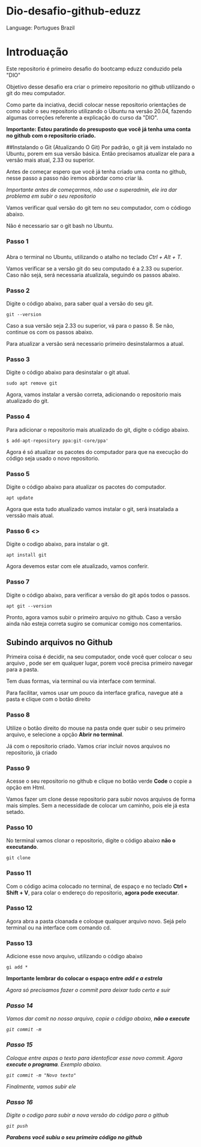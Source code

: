 # Dio-desafio-github-eduzz

Language: Portugues Brazil

# Introduação

Este repositorio é primeiro desafio do bootcamp eduzz conduzido pela "DIO"

Objetivo desse desafio era criar o primeiro repositorio no github utilizando o git do meu computador.

Como parte da inciativa, decidi colocar nesse repositorio orientações de como subir o seu repositorio utilizando o Ubuntu na versão 20.04, fazendo algumas correções referente a explicação do curso da "DIO".

**Importante: Estou paratindo do presuposto que você já tenha uma conta no github com o repositorio criado.**

##Instalando o Git (Atualizando O Git)
Por padrão, o git já vem instalado no Ubuntu, porem em sua versão básica. Então precisamos atualizar ele para a versão mais atual, 2.33 ou superior.

Antes de começar espero que você já tenha criado uma conta no github, nesse passo a passo não iremos abordar como criar lá. 

*Importante antes de começarmos, não use o superadmin, ele ira dar problema em subir o seu repositorio*

Vamos verificar qual versão do git tem no seu computador, com o códiogo abaixo.

Não é necessario sar o git bash no Ubuntu.

### **Passo 1** <h3>

Abra o terminal no Ubuntu, utilizando o atalho no teclado *Ctrl + Alt + T*. 

Vamos verificar se a versão git do seu computado é a 2.33 ou superior. Caso não sejá, será necessaria atualizala, seguindo os passos abaixo.


### **Passo 2**	

Digite o código abaixo, para saber qual a versão do seu git.

~~~Linux
git --version
~~~

Caso a sua versão seja 2.33 ou superior, vá para o passo 8. Se não, continue os com os passos abaixo.

Para atualizar a versão será necessario primeiro desinstalarmos a atual.

### <h3> **Passo 3**

Digite o código abaixo para desinstalar o git atual. 

```Linux
sudo apt remove git
```

Agora, vamos instalar a versão correta, adicionando o repositorio mais atualizado do git.


### <h3>**Passo 4**

Para adicionar o repositorio mais atualizado do git, digite o código abaixo. 

```Linux
$ add-apt-repository ppa:git-core/ppa'
```
Agora é só atualizar os pacotes do computador para que na execução do código seja usado o novo repositorio.

### <h3>**Passo 5**

Digite o código abaixo para atualizar os pacotes do computador. 

```Linux
apt update
```

Agora que esta tudo atualizado vamos instalar o git, será insatalada a verssão mais atual.

### <h3>**Passo 6** <>

Digite o codigo abaixo, para instalar o git. 

```Linux
apt install git
```

Agora devemos estar com ele atualizado, vamos conferir.


### <h3>**Passo 7**

Digite o código abaixo, para verificar a versão do git após todos o passos.

```Linux
apt git --version
```

Pronto, agora vamos subir o primeiro arquivo no github. Caso a versão ainda não esteja correta sugiro se comunicar comigo nos comentarios.

## Subindo arquivos no Github

Primeira coisa é decidir, na seu computador, onde você quer colocar o seu arquivo , pode ser em qualquer lugar, porem você precisa primeiro navegar para a pasta.

Tem duas formas, via terminal  ou  via interface com terminal.

Para facilitar, vamos usar um pouco da interface grafica, navegue até a pasta e clique com o botão direito

### <h3>**Passo 8**

Utilize o botão direito do mouse na pasta onde quer subir o seu primeiro arquivo, e selecione a opção **Abrir no terminal**.
 

Já com o repositorio criado. Vamos criar incluir novos arquivos no repositorio, já criado

### <h3>**Passo 9**

Acesse o seu repositorio no github e clique no botão verde **Code** o copie a opção em Html.

Vamos fazer um clone desse repositorio para subir novos arquivos de forma mais simples. Sem a necessidade de colocar um caminho, pois ele já esta setado.

### <h3>**Passo 10** 

No terminal vamos clonar o repositorio, digite o código abaixo **não o executando**.

```Linux
git clone 
```

### <h3>**Passo 11**

Com o código acima colocado no terminal, de espaço e no teclado **Ctrl +  Shift + V**, para colar o endereço do repositorio, **agora pode executar**.

### <h3>**Passo 12** 

Agora abra a pasta cloanada e coloque qualquer arquivo novo. Sejá pelo terminal  ou na interface com comando cd. 

### <h3>**Passo 13** 

Adicione esse novo arquivo, utilizando o código abaixo

```Linux
gi add * 
```

**Importante lembrar do colocar o espaço entre <em>add<em> e a <em>estrela<em>**

Agora só precisamos fazer o commit para deixar tudo certo e suir

### <h3>**Passo 14**

Vamos dar comit no nosso arquivo, copie o código abaixo, **não o execute**

```Linux
git commit -m
```

### <h3>**Passo 15**

Coloque entre aspas o texto para identoficar esse novo commit. Agora **execute o programa**. Exemplo abaixo.

```Linux
git commit -m "Novo texto"
```

Finalmente, vamos subir ele

### <h3>**Passo 16**

Digite o codigo para subir a nova versão do código para o github

```Linux
git push
```

**Parabens você subiu o seu primeiro código no github**



